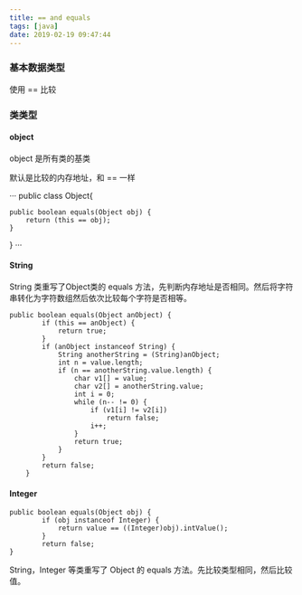 ```yaml
---
title: == and equals
tags: [java]
date: 2019-02-19 09:47:44
---
```


### 基本数据类型

使用 == 比较

### 类类型

#### object 

object 是所有类的基类

默认是比较的内存地址，和  ==  一样

···
public class Object{

    public boolean equals(Object obj) {
        return (this == obj);
    }
}
···


<!--more-->
#### String

String 类重写了Object类的 equals 方法，先判断内存地址是否相同。然后将字符串转化为字符数组然后依次比较每个字符是否相等。

```
public boolean equals(Object anObject) {
        if (this == anObject) {
            return true;
        }
        if (anObject instanceof String) {
            String anotherString = (String)anObject;
            int n = value.length;
            if (n == anotherString.value.length) {
                char v1[] = value;
                char v2[] = anotherString.value;
                int i = 0;
                while (n-- != 0) {
                    if (v1[i] != v2[i])
                        return false;
                    i++;
                }
                return true;
            }
        }
        return false;
    }
```

#### Integer 
```
public boolean equals(Object obj) {
        if (obj instanceof Integer) {
            return value == ((Integer)obj).intValue();
        }
        return false;
}
```

String，Integer 等类重写了 Object 的 equals 方法。先比较类型相同，然后比较值。